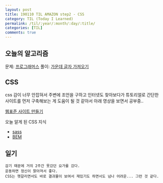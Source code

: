 ```yaml
---
layout: post
title: 190110 TIL AMAZON step2 - CSS
category: TIL (Today I Learned)
permalink: /til/:year/:month/:day/:title/
categories: [TIL]
comments: true
---
```


## **오늘의 알고리즘**

문제: [프로그래머스](https://programmers.co.kr/learn/courses/30/lessons/12903?language=javascript) 풀이: [가운데 글자 가져오기](https://gist.github.com/developersoom/43841a11b04e2093fd3bd3ee880ce7d1)


## **CSS**
css 감이 너무 안잡혀서 주변에 조언을 구하고 인터넷도 찾아보다가 튜토리얼로 간단한 사이트를 먼저 구축해보는 게 도움이 될 것 같아서 아래 영상을 보면서 공부중..

[웹표준 사이트 만들기](
https://www.youtube.com/watch?v=Yw9BhgAWuow&index=7&list=PL4UVBBIc6giKkfYN_2TVPgbMpd87lJEfg)

오늘 알게 된 CSS 지식
- [sass](https://ko.wikipedia.org/wiki/Sass_(%EC%8A%A4%ED%83%80%EC%9D%BC%EC%8B%9C%ED%8A%B8_%EC%96%B8%EC%96%B4))
- [BEM](https://en.bem.info/methodology/quick-start/) 


## **일기**
```text
감기 때문에 거의 2주간 못갔던 요가를 갔다.
운동하면 정신이 맑아져서 좋다.
CSS는 헷갈리면서도 바로 결과물이 보여서 재밌기도 하면서도 넘나 어려운... 그런 것 같다. 
```
